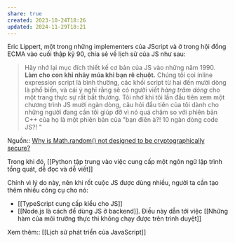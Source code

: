 ```yaml
---
share: true
created: 2023-10-24T18:26
updated: 2024-11-29T10:21
---
```

Eric Lippert, một trong những implementers của JScript và ở trong hội đồng ECMA vào cuối thập kỷ 90, chia sẻ về lịch sử của JS như sau:
> Hãy nhớ lại mục đích thiết kế cơ bản của JS vào những năm 1990. **Làm cho con khỉ nhảy múa khi bạn rê chuột.** Chúng tôi coi inline expression script là bình thường, các khối script từ hai đến mười dòng là phổ biến, và cái ý nghĩ rằng sẽ có người viết *hàng trăm dòng* cho một trang thực sự rất bất thường. Tôi nhớ khi tôi lần đầu tiên xem một chương trình JS mười ngàn dòng, câu hỏi đầu tiên của tôi dành cho những người đang cần tôi giúp đỡ vì nó quá chậm so với phiên bản C++ của họ là một phiên bản của "bạn điên à?! 10 ngàn dòng code JS?! "

Nguồn:: [Why is Math.random() not designed to be cryptographically secure?](https://security.stackexchange.com/a/181623/94500)

Trong khi đó, [[Python tập trung vào việc cung cấp một ngôn ngữ lập trình tổng quát, dễ đọc và dễ viết]] 

Chính vì lý do này, nên khi rốt cuộc JS được dùng nhiều, người ta cần tạo thêm nhiều công cụ cho nó:
- [[TypeScript cung cấp kiểu cho JS]] 
- [[Node.js là cách để dùng JS ở backend]]. Điều này dẫn tới việc [[Những hàm của môi trường thực thi không chạy được trên trình duyệt]]

Xem thêm:: [[Lịch sử phát triển của JavaScript]]